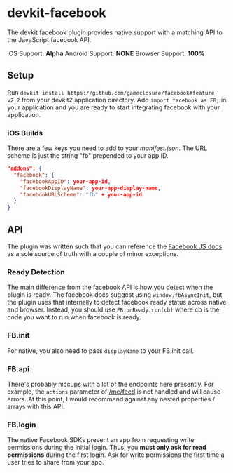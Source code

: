 devkit-facebook
===============

The devkit facebook plugin provides native support with a matching API to the
JavaScript facebook API.

iOS Support: **Alpha**
Android Support: **NONE**
Browser Support: **100%**

## Setup

Run `devkit install https://github.com/gameclosure/facebook#feature-v2.2` from
your devkit2 application directory. Add `import facebook as FB;` in your
application and you are ready to start integrating facebook with your
application.

### iOS Builds

There are a few keys you need to add to your _manifest.json_. The URL scheme is
just the string "fb" prepended to your app ID.

```json
"addons": {
  "facebook": {
    "facebookAppID": your-app-id,
    "facebookDisplayName": your-app-display-name,
    "facebookURLScheme": "fb" + your-app-id
  }
}
```

## API

The plugin was written such that you can reference the
[Facebook JS docs](facebook_js) as a sole source of truth with a couple of minor
exceptions.

### Ready Detection
The main difference from the facebook API is how you detect when the plugin is
ready. The facebook docs suggest using `window.fbAsyncInit`, but the plugin uses
that internally to detect facebook ready status across native and browser.
Instead, you should use `FB.onReady.run(cb)` where cb is the code you want to
run when facebook is ready.

### FB.init
For native, you also need to pass `displayName` to your FB.init call.

### FB.api
There's probably hiccups with a lot of the endpoints here presently. For
example, the `actions` parameter of [/me/feed][user_feed_docs] is not handled
and will cause errors. At this point, I would recommend against any nested
properties / arrays with this API.

### FB.login

The native Facebook SDKs prevent an app from requesting write permissions during
the initial login. Thus, you **must only ask for read permissions** during the
first login. Ask for write permissions the first time a user tries to share from
your app.


[facebook_js]: https://developers.facebook.com/docs/javascript/reference/v2.2
[user_feed_docs]: https://developers.facebook.com/docs/graph-api/reference/v2.2/user/feed/
